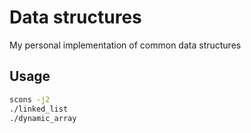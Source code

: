 # Data structures
My personal implementation of common data structures

## Usage

```bash
scons -j2
./linked_list
./dynamic_array

```
